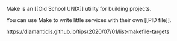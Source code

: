 Make is an [[Old School UNIX]] utility for building projects.

You can use Make to write little services with their own [[PID file]].

https://diamantidis.github.io/tips/2020/07/01/list-makefile-targets



